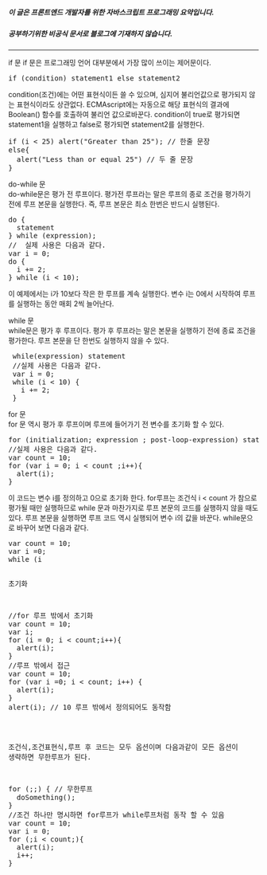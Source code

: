 ##### 이 글은 프론트엔드 개발자를 위한 자바스크립트 프로그래밍 요약입니다.
##### 공부하기위한 비공식 문서로 블로그에 기재하지 않습니다.
<hr>
if 문  
if 문은 프로그래밍 언어 대부분에서 가장 많이 쓰이는 제어문이다.
<pre>
if (condition) statement1 else statement2
</pre>

condition(조건)에는 어떤 표현식이든 쓸 수 있으며, 심지어 불리언값으로 평가되지 않는 표현식이라도 상관없다.
ECMAscript에는 자동으로 해당 표현식의 결과에 Boolean() 함수를 호출하여 불리언 값으로바꾼다.
condition이 true로 평가되면 statement1을 실행하고 false로 평가되면 statement2를 실행한다.
<pre>
if (i < 25) alert("Greater than 25"); // 한줄 문장
else{
  alert("Less than or equal 25") // 두 줄 문장
}
</pre>

do-while 문  
do-while문은 평가 전 루프이다. 평가전 루프라는 말은 루프의 종로 조건을 평가하기 전에 루프 본문을 실행한다.
즉, 루프 본문은 최소 한번은 반드시 실행된다.  
<pre>
do {
  statement
} while (expression);
//  실제 사용은 다음과 같다.
var i = 0;
do {
  i += 2;
} while (i < 10);
</pre>
이 예제에서는 i가 10보다 작은 한 루프를 계속 실행한다. 변수 i는 0에서 시작하여 루프를 실행하는 동안 매회 2씩 늘어난다.  

while 문  
while문은 평가 후 루프이다. 평가 후 루프라는 말은 본문을 실행하기 전에 종료 조건을 평가한다.
루프 본문을 단 한번도 실행하지 않을 수 있다.  
<pre>
 while(expression) statement
 //실제 사용은 다음과 같다.
 var i = 0;
 while (i < 10) {
   i += 2;
 }
</pre>

for 문  
for 문 역시 평가 후 루프이며 루프에 들어가기 전 변수를 초기화 할 수 있다.
<pre>
for (initialization; expression ; post-loop-expression) statement
//실제 사용은 다음과 같다.
var count = 10;
for (var i = 0; i < count ;i++){
  alert(i);
}
</pre>  

이 코드는 변수 i를 정의하고 0으로 초기화 한다. for루프는 조건식  i < count 가 참으로 평가될 때만 실행하므로
while 문과 마찬가지로 루프 본문의 코드를 실행하지 않을 때도 있다. 루프 본문을 실행하면 루프 코드 역시 실행되어
변수 i의 값을 바꾼다. while문으로 바꾸어 보면 다음과 같다.  

<pre>
var count = 10;
var i =0;
while (i<count) {
  alert(i);
  i++;
}
// while루프가 할 수 없는것은 for 루프로도 불가능하다.
</pre>

초기화  

<pre>
//for 루프 밖에서 초기화
var count = 10;
var i;
for (i = 0; i < count;i++){
  alert(i);
}
//루프 밖에서 접근
var count = 10;
for (var i =0; i < count; i++) {
  alert(i);
}
alert(i); // 10 루프 밖에서 정의되어도 동작함
</pre>  

조건식,조건표현식,루프 후 코드는 모두 옵션이며 다음과같이 모든 옵션이 생략하면 무한루프가 된다.  

<pre>
for (;;) { // 무한루프
  doSomething();
}
//조건 하나만 명시하면 for루프가 while루프처럼 동작 할 수 있음
var count = 10;
var i = 0;
for (;i < count;){
  alert(i);
  i++;
}
</pre>
